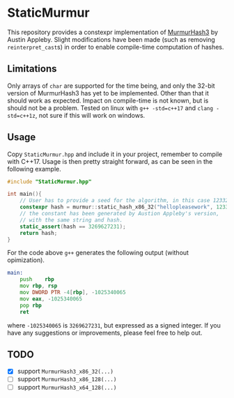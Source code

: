 # StaticMurmur

This repository provides a constexpr implementation of [MurmurHash3](https://github.com/aappleby/smhasher/blob/master/src/MurmurHash3.cpp) by Austin Appleby. Slight modifications have been made (such as removing `reinterpret_cast`s) in order to enable compile-time computation of hashes.

## Limitations

Only arrays of `char` are supported for the time being, and only the 32-bit version of MurmurHash3 has yet to be implemented. Other than that it should work as expected. Impact on compile-time is not known, but is should not be a problem. Tested on linux with `g++ -std=c++17` and `clang -std=c++1z`, not sure if this will work on windows.

## Usage

Copy `StaticMurmur.hpp` and include it in your project, remember to compile with C++17. Usage is then pretty straight forward, as can be seen in the following example.
```c++
#include "StaticMurmur.hpp"

int main(){
	// User has to provide a seed for the algorithm, in this case 123321u.
	constexpr hash = murmur::static_hash_x86_32("hellopleasework", 123321u);
	// the constant has been generated by Austion Appleby's version,
	// with the same string and hash.
	static_assert(hash == 3269627231);
	return hash;
}
```
For the code above `g++` generates the following output (without opimization).
```asm
main:
	push	rbp
	mov	rbp, rsp
	mov	DWORD PTR -4[rbp], -1025340065
	mov	eax, -1025340065
	pop	rbp
	ret
```
where `-1025340065` is `3269627231`, but expressed as a signed integer. If you have any suggestions or improvements, please feel free to help out.

## TODO

- [x] support `MurmurHash3_x86_32(...)`
- [ ] support `MurmurHash3_x86_128(...)`
- [ ] support `MurmurHash3_x64_128(...)`
